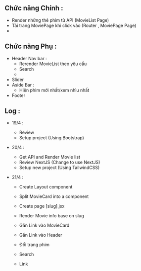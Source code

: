 ## Chức năng Chính :
- Render những thẻ phim từ API (MovieList Page)
- Tải trang MoviePage khi click vào (Router , MoviePage Page)
- 

## Chức năng Phụ :
- Header Nav bar :
    + Rerender MovieList theo yêu cầu
    + Search
    + 
- Slider
- Aside Bar :
    + Hiện phim mới nhất/xem nhìu nhất
- Footer


## Log :
- 19/4 :
    + Review
    + Setup project (Using Bootstrap)

- 20/4 :
    + Get API and Render Movie list
    + Review NextJS (Change to use NextJS)
    + Setup new project (Using TailwindCSS)

- 21/4 :
    + Create Layout component
    + Split MovieCard into a component
    + Create page [slug].jsx
    + Render Movie info base on slug
    
    + Gắn Link vào MovieCard
    + Gắn Link vào Header



    + Đổi trang phim
    + Search
    + Link